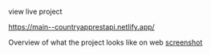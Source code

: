 view live project 

https://main--countryapprestapi.netlify.app/

Overview of what the project looks like on web
[screenshot](https://github.com/user-attachments/assets/6c8800ea-0785-413d-8655-667fc0c99229)

